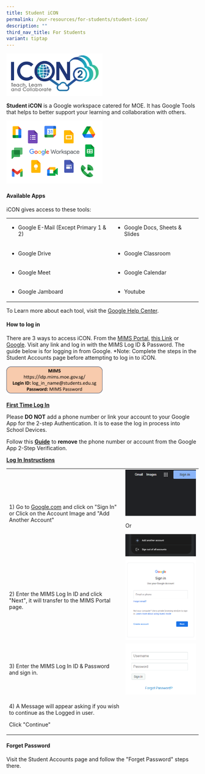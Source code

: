```yaml
---
title: Student iCON
permalink: /our-resources/for-students/student-icon/
description: ""
third_nav_title: For Students
variant: tiptap
---
```

<div class="isomer-image-wrapper">
<img style="width: 50%;" height="auto" width="100%" alt="" src="/images/For Students/icon.png">
</div>
<p><strong>Student iCON</strong> is a Google workspace catered for MOE. It
has Google Tools that helps to better support your learning and collaboration
with others.</p>
<div class="isomer-image-wrapper">
<img style="width: 50%;" height="auto" width="100%" alt="" src="/images/For Students/Google_Workspace.png">
</div>
<h4>Available Apps</h4>
<p>iCON gives access to these tools:</p>
<table>
<tbody>
<tr>
<td rowspan="1" colspan="1">
<ul data-tight="true" class="tight">
<li>
<p>Google E-Mail (Except Primary 1 &amp; 2)</p>
</li>
</ul>
</td>
<td rowspan="1" colspan="1">
<ul data-tight="true" class="tight">
<li>
<p>Google Docs, Sheets &amp; Slides</p>
</li>
</ul>
</td>
</tr>
<tr>
<td rowspan="1" colspan="1">
<ul data-tight="true" class="tight">
<li>
<p>Google Drive</p>
</li>
</ul>
</td>
<td rowspan="1" colspan="1">
<ul data-tight="true" class="tight">
<li>
<p>Google Classroom</p>
</li>
</ul>
</td>
</tr>
<tr>
<td rowspan="1" colspan="1">
<ul data-tight="true" class="tight">
<li>
<p>Google Meet</p>
</li>
</ul>
</td>
<td rowspan="1" colspan="1">
<ul data-tight="true" class="tight">
<li>
<p>Google Calendar</p>
</li>
</ul>
</td>
</tr>
<tr>
<td rowspan="1" colspan="1">
<ul data-tight="true" class="tight">
<li>
<p>Google Jamboard</p>
</li>
</ul>
</td>
<td rowspan="1" colspan="1">
<ul data-tight="true" class="tight">
<li>
<p>Youtube</p>
</li>
</ul>
</td>
</tr>
</tbody>
</table>
<p>To Learn more about each tool, visit the <a href="https://support.google.com/a/answer/1047213?hl=en" rel="noopener noreferrer nofollow" target="_blank">Google Help Center</a>.</p>
<h4><strong>How to log in</strong></h4>
<p>There are 3 ways to access iCON. From the <a href="https://idp.mims.moe.gov.sg/" rel="noopener noreferrer nofollow" target="_blank">MIMS Portal</a>, <a href="https://workspace.google.com/dashboard" rel="noopener noreferrer nofollow" target="_blank">this Link</a> or
<a href="https://www.google.com/" rel="noopener noreferrer nofollow" target="_blank">Google</a>. Visit any link and log in with the MIMS Log ID &amp; Password.
The guide below is for logging in from Google. *Note: Complete the steps
in the Student Accounts page before attempting to log in to iCON.</p>
<div class="isomer-image-wrapper">
<img style="width: 50%;" height="auto" width="100%" alt="" src="/images/For Students/MIMS_Image_2.png">
</div>
<p><strong><u>First Time Log In</u></strong>
</p>
<p>Please <strong>DO NOT</strong> add a phone number or link your account to
your Google App for the 2-step Authentication. It is to ease the log in
process into School Devices.</p>
<p>Follow this <strong><a href="https://support.google.com/accounts/answer/3463280?hl=en&amp;co=GENIE.Platform%3DDesktop" rel="noopener noreferrer nofollow" target="_blank">Guide</a></strong> to <strong>remove</strong> the
phone number or account from the Google App 2-Step Verification.</p>
<p><strong><u>Log In Instructions</u></strong>
</p>
<table>
<tbody>
<tr>
<td rowspan="1" colspan="1">
<p>1) Go to <a href="http://Google.com" rel="noopener noreferrer nofollow" target="_blank">Google.com</a> and
click on "Sign In" or Click on the Account Image and "Add Another Account"</p>
</td>
<td rowspan="1" colspan="1">
<div class="isomer-image-wrapper">
<img style="width: 100%" height="auto" width="100%" alt="" src="/images/For Students/Screenshot_2024_02_05_134242.png">
</div>
<p>Or</p>
<div class="isomer-image-wrapper">
<img style="width: 100%" height="auto" width="100%" alt="" src="/images/For Students/Screenshot_2024_02_05_134409.png">
</div>
</td>
</tr>
<tr>
<td rowspan="1" colspan="1">
<p>2) Enter the MIMS Log In ID and click "Next", it will transfer to the
MIMS Portal page.</p>
</td>
<td rowspan="1" colspan="1">
<div class="isomer-image-wrapper">
<img style="width: 100%" height="auto" width="100%" alt="" src="/images/For Students/Screenshot_2024_02_05_134623.png">
</div>
</td>
</tr>
<tr>
<td rowspan="1" colspan="1">
<p>3) Enter the MIMS Log In ID &amp; Password and sign in.</p>
</td>
<td rowspan="1" colspan="1">
<div class="isomer-image-wrapper">
<img style="width: 100%" height="auto" width="100%" alt="" src="/images/For Students/Screenshot_2024_02_05_134725.png">
</div>
</td>
</tr>
<tr>
<td rowspan="1" colspan="1">
<p>4) A Message will appear asking if you wish to continue as the Logged
in user.</p>
<p></p>
<p>Click "Continue"</p>
</td>
<td rowspan="1" colspan="1">
<p></p>
</td>
</tr>
</tbody>
</table>
<h4>Forget Password</h4>
<p>Visit the Student Accounts page and follow the "Forget Password" steps
there.</p>
<p></p>